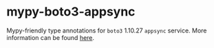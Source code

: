 # mypy-boto3-appsync

Mypy-friendly type annotations for `boto3` 1.10.27 `appsync` service.
More information can be found [here](https://github.com/vemel/mypy_boto3).
